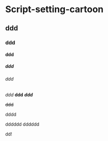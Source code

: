 # Script-setting-cartoon
## ddd
### ddd
#### ddd
##### ddd
###### ddd

*ddd*
**ddd**
***ddd***

~~ddd~~

dddd

dddddd
dddddd

dd!
